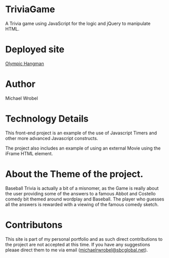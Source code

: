 # TriviaGame
A Trivia game using JavaScript for the logic and jQuery to manipulate HTML.

# Deployed site
[Olympic Hangman](https://michaelwrobelpersonal.github.io/Trivia-Game/)

# Author
Michael Wrobel

# Technology Details

This front-end project is an example of the use of Javascript Timers and other more advanced Javascript constructs.

The project also includes an example of using an external Movie using the iFrame HTML element.

# About the Theme of the project.
Baseball Trivia is actually a bit of a misnomer, as the Game is really about the user providing some of the answers to a famous Abbot and Costello comedy bit themed around wordplay and Baseball.  The player who guesses all the answers is rewarded with a viewing of the famous comedy sketch.

# Contributons
This site is part of my personal portfolio and as such direct contributions to the project are not accepted at this time.  If you have any suggestions pleaae direct them to me via email (michaelrwrobel@sbcglobal.net).